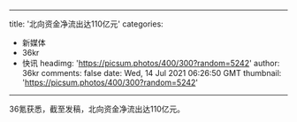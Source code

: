 
---
title: '北向资金净流出达110亿元'
categories: 
 - 新媒体
 - 36kr
 - 快讯
headimg: 'https://picsum.photos/400/300?random=5242'
author: 36kr
comments: false
date: Wed, 14 Jul 2021 06:26:50 GMT
thumbnail: 'https://picsum.photos/400/300?random=5242'
---

<div>   
36氪获悉，截至发稿，北向资金净流出达110亿元。  
</div>
            